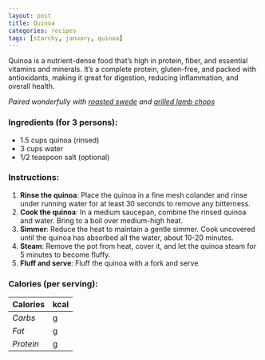 ```yaml
---
layout: post
title: Quinoa
categories: recipes
tags: [starchy, january, quinoa]
---
```


Quinoa is a nutrient-dense food that’s high in protein, fiber, and essential vitamins and minerals. It’s a complete protein, gluten-free, and packed with antioxidants, making it great for digestion, reducing inflammation, and overall health.

*Paired wonderfully with <a href="/recipes/roasted-swede">roasted swede</a> and <a href="/recipes/grilled-lamb-chops">grilled lamb chops</a>*

### Ingredients (for 3 persons):
- 1.5 cups quinoa (rinsed)
- 3 cups water
- 1/2 teaspoon salt (optional)

### Instructions:
1. **Rinse the quinoa**: Place the quinoa in a fine mesh colander and rinse under running water for at least 30 seconds to remove any bitterness.
2. **Cook the quinoa**: In a medium saucepan, combine the rinsed quinoa and water. Bring to a boil over medium-high heat.
3. **Simmer**: Reduce the heat to maintain a gentle simmer. Cook uncovered until the quinoa has absorbed all the water, about 10-20 minutes.
4. **Steam**: Remove the pot from heat, cover it, and let the quinoa steam for 5 minutes to become fluffy.
5. **Fluff and serve**: Fluff the quinoa with a fork and serve

### Calories (per serving):

| **Calories** | kcal |
| ----------- | ----------- |
| *Carbs* | g |
| *Fat* | g |
| *Protein* | g |